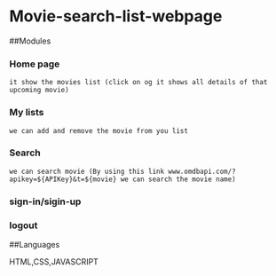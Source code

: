 # Movie-search-list-webpage

##Modules

### Home page
    it show the movies list (click on og it shows all details of that upcoming movie)



### My  lists
    we can add and remove the movie from you list
### Search
    we can search movie (By using this link www.omdbapi.com/?apikey=${APIKey}&t=${movie} we can search the movie name)
### sign-in/sigin-up

### logout


##Languages
 
 HTML,CSS,JAVASCRIPT


